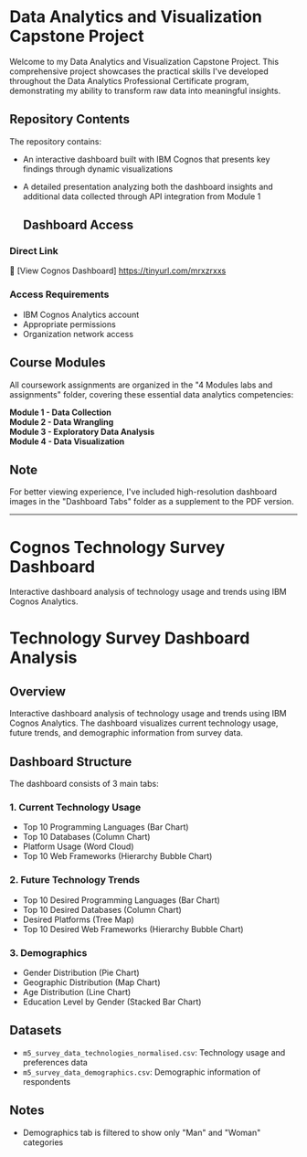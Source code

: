 # Data Analytics and Visualization Capstone Project

Welcome to my Data Analytics and Visualization Capstone Project. This comprehensive project showcases the practical skills I've developed throughout the Data Analytics Professional Certificate program, demonstrating my ability to transform raw data into meaningful insights.

## Repository Contents

The repository contains:
* An interactive dashboard built with IBM Cognos that presents key findings through dynamic visualizations
* A detailed presentation analyzing both the dashboard insights and additional data collected through API integration from Module 1

  ## Dashboard Access

### Direct Link
🔗 [View Cognos Dashboard]
https://tinyurl.com/mrxzrxxs



### Access Requirements
- IBM Cognos Analytics account
- Appropriate permissions
- Organization network access

## Course Modules

All coursework assignments are organized in the "4 Modules labs and assignments" folder, covering these essential data analytics competencies:

**Module 1 - Data Collection**  
**Module 2 - Data Wrangling**  
**Module 3 - Exploratory Data Analysis**  
**Module 4 - Data Visualization**

## Note

For better viewing experience, I've included high-resolution dashboard images in the "Dashboard Tabs" folder as a supplement to the PDF version.

---------------------------------------------------------------------------------------------------------------------------------------------------

# Cognos Technology Survey Dashboard
Interactive dashboard analysis of technology usage and trends using IBM Cognos Analytics.


# Technology Survey Dashboard Analysis

## Overview
Interactive dashboard analysis of technology usage and trends using IBM Cognos Analytics. The dashboard visualizes current technology usage, future trends, and demographic information from survey data.


## Dashboard Structure
The dashboard consists of 3 main tabs:

### 1. Current Technology Usage
- Top 10 Programming Languages (Bar Chart)
- Top 10 Databases (Column Chart)
- Platform Usage (Word Cloud)
- Top 10 Web Frameworks (Hierarchy Bubble Chart)

### 2. Future Technology Trends
- Top 10 Desired Programming Languages (Bar Chart)
- Top 10 Desired Databases (Column Chart)
- Desired Platforms (Tree Map)
- Top 10 Desired Web Frameworks (Hierarchy Bubble Chart)

### 3. Demographics
- Gender Distribution (Pie Chart)
- Geographic Distribution (Map Chart)
- Age Distribution (Line Chart)
- Education Level by Gender (Stacked Bar Chart)

## Datasets
- `m5_survey_data_technologies_normalised.csv`: Technology usage and preferences data
- `m5_survey_data_demographics.csv`: Demographic information of respondents


## Notes
- Demographics tab is filtered to show only "Man" and "Woman" categories

